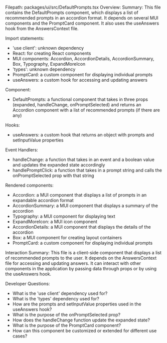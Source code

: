 Filepath: packages/ui/src/DefaultPrompts.tsx
Overview: Summary:
This file contains the DefaultPrompts component, which displays a list of recommended prompts in an accordion format. It depends on several MUI components and the PromptCard component. It also uses the useAnswers hook from the AnswersContext file.

Import statements:
- 'use client': unknown dependency
- React: for creating React components
- MUI components: Accordion, AccordionDetails, AccordionSummary, Box, Typography, ExpandMoreIcon
- 'types': unknown dependency
- PromptCard: a custom component for displaying individual prompts
- useAnswers: a custom hook for accessing and updating answers

Component:
- DefaultPrompts: a functional component that takes in three props (expanded, handleChange, onPromptSelected) and returns an Accordion component with a list of recommended prompts (if there are any)

Hooks:
- useAnswers: a custom hook that returns an object with prompts and setInputValue properties

Event Handlers:
- handleChange: a function that takes in an event and a boolean value and updates the expanded state accordingly
- handlePromptClick: a function that takes in a prompt string and calls the onPromptSelected prop with that string

Rendered components:
- Accordion: a MUI component that displays a list of prompts in an expandable accordion format
- AccordionSummary: a MUI component that displays a summary of the accordion
- Typography: a MUI component for displaying text
- ExpandMoreIcon: a MUI icon component
- AccordionDetails: a MUI component that displays the details of the accordion
- Box: a MUI component for creating layout containers
- PromptCard: a custom component for displaying individual prompts

Interaction Summary:
This file is a client-side component that displays a list of recommended prompts to the user. It depends on the AnswersContext file for accessing and updating answers. It can interact with other components in the application by passing data through props or by using the useAnswers hook.

Developer Questions:
- What is the 'use client' dependency used for?
- What is the 'types' dependency used for?
- How are the prompts and setInputValue properties used in the useAnswers hook?
- What is the purpose of the onPromptSelected prop?
- How does the handleChange function update the expanded state?
- What is the purpose of the PromptCard component?
- How can this component be customized or extended for different use cases?

